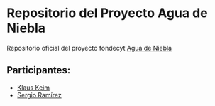 # Repositorio del Proyecto Agua de Niebla

Repositorio oficial del proyecto fondecyt [Agua de Niebla](https://geografia.uc.cl/noticias/2655-siete-regiones-costeras-seran-mapeadas-con-su-potencial-de-colecta-de-agua-de-niebla-gracias-a-proyecto-fondef-adjudicado-por-el-cda)

## Participantes:

* [Klaus Keim](https://github.com/KlausKV)
* [Sergio Ramírez](https://github.com/Checho-ramirijaz2014)

